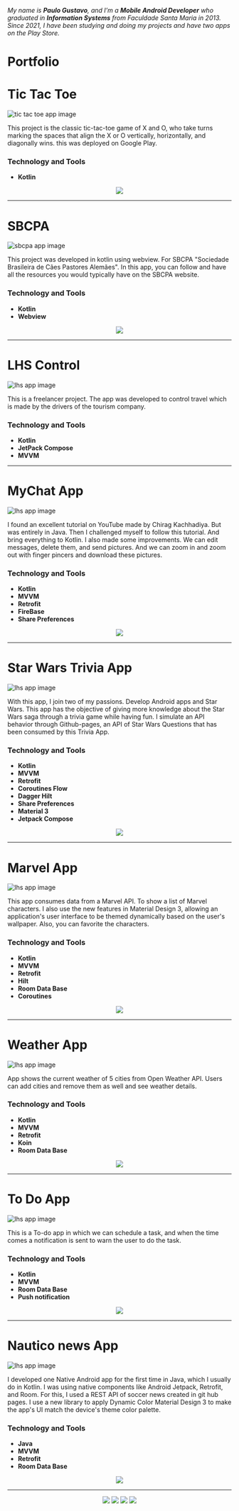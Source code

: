 *My name is ___Paulo Gustavo___,  and I’m a ___Mobile Android Developer___ who graduated in ___Information Systems___ from Faculdade Santa Maria in 2013. Since 2021, I have been studying and doing my projects and have two apps on the Play Store.*

# Portfolio

# Tic Tac Toe
![tic tac toe app image](tictoctoe.jpg)

This project is the classic tic-tac-toe game of X and O, who take turns marking the spaces that align the X or O vertically, horizontally, and diagonally wins. this was deployed on Google Play.

### Technology and Tools
* **Kotlin** 
<center>
<a href="https://play.google.com/store/apps/details?id=com.pgustavo.hashgame"><img src="googleplay.jpg"></a>
</center>
<hr>

# SBCPA
![sbcpa app image](sbcpa.jpg)

This project was developed in kotlin using webview. For SBCPA "Sociedade Brasileira de Cães Pastores Alemães". In this app, you can follow and have all the resources you would typically have on the SBCPA website.

### Technology and Tools
* **Kotlin** 
* **Webview**
<center>
<a href="https://play.google.com/store/apps/details?id=com.pgustavo.sbcpa"><img src="googleplay.jpg"></a>
</center>
<hr>


# LHS Control
![lhs app image](lhs.jpg)

This is a freelancer project. The app was developed to control travel which is made by the drivers of the tourism company.  

### Technology and Tools
* **Kotlin** 
* **JetPack Compose**
* **MVVM**
<hr>

# MyChat App
![lhs app image](chat.jpg)

I found an excellent tutorial on YouTube made by Chirag Kachhadiya. But was entirely in Java. Then I challenged myself to follow this tutorial. And bring everything to Kotlin. I also made some improvements. We can edit messages, delete them, and send pictures. And we can zoom in and zoom out with finger pincers and download these pictures.

### Technology and Tools
* **Kotlin** 
* **MVVM**
* **Retrofit**
* **FireBase**
* **Share Preferences**
<center>
<a href="https://github.com/pgustavo73/mychatapp"><img src="Git.png"></a>
</center>
<hr>

# Star Wars Trivia App
![lhs app image](swt.jpg)

With this app, I join two of my passions. Develop Android apps and Star Wars. This app has the objective of giving more knowledge about the Star Wars saga through a trivia game while having fun. I simulate an API behavior through Github-pages, an API of Star Wars Questions that has been consumed by this Trivia App.

### Technology and Tools
* **Kotlin** 
* **MVVM**
* **Retrofit**
* **Coroutines Flow**
* **Dagger Hilt**
* **Share Preferences**
* **Material 3**
* **Jetpack Compose**
<center>
<a href="https://github.com/pgustavo73/Star-Wars-Trivia"><img src="Git.png"></a>
</center>
<hr>

# Marvel App
![lhs app image](marvel.jpg)

This app consumes data from a Marvel API. To show a list of Marvel characters. I also use the new features in Material Design 3, allowing an application's user interface to be themed dynamically based on the user's wallpaper. Also, you can favorite the characters.

### Technology and Tools
* **Kotlin** 
* **MVVM**
* **Retrofit**
* **Hilt**
* **Room Data Base**
* **Coroutines**
<center>
<a href="https://github.com/pgustavo73/MarvelApp"><img src="Git.png"></a>
</center>
<hr>

# Weather App
![lhs app image](weather.jpg)

App shows the current weather of 5 cities from Open Weather API. Users can add cities and remove them as well and see weather details.

### Technology and Tools
* **Kotlin** 
* **MVVM**
* **Retrofit**
* **Koin**
* **Room Data Base**
<center>
<a href="https://github.com/pgustavo73/MyWeatherApp"><img src="Git.png"></a>
</center>
<hr>

# To Do App
![lhs app image](todo.jpg)

This is a To-do app in which we can schedule a task, and when the time comes a notification is sent to warn the user to do the task.

### Technology and Tools
* **Kotlin** 
* **MVVM**
* **Room Data Base**
* **Push notification**
<center>
<a href="https://github.com/pgustavo73/ToDoApplication"><img src="Git.png"></a>
</center>
<hr>

# Nautico news App
![lhs app image](nnapp.jpg)

I developed one Native Android app for the first time in Java, which I usually do in Kotlin. I was using native components like Android Jetpack, Retrofit, and Room. For this, I used a REST API of soccer news created in git hub pages. I use a new library to apply Dynamic Color Material Design 3 to make the app's UI match the device's theme color palette.

### Technology and Tools
* **Java** 
* **MVVM**
* **Retrofit**
* **Room Data Base**
<center>
<a href="https://github.com/pgustavo73/Soccer_New_app"><img src="Git.png"></a>
</center>

<hr>
<center>
<a href="https://www.linkedin.com/in/paulogustavo73/"><img src="linkedin.png"></a>
  <a href="https://wa.me/+5581988696763"><img src="whatsapp.png"></a>
  <a href="https://github.com/pgustavo73"><img src="github.png"></a>
  <a href="p_gustavo@outlook.com"><img src="outlook.png"></a>
</center>
